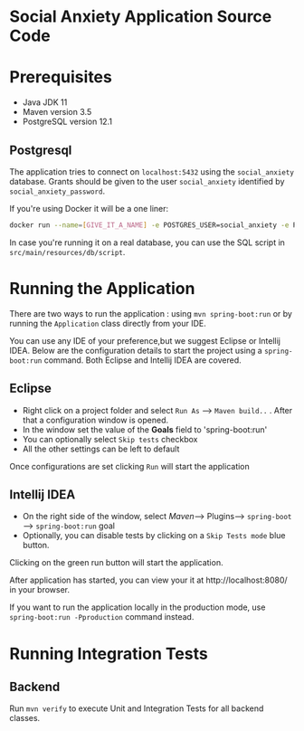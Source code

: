 Social Anxiety Application Source Code
===

# Prerequisites
* Java JDK 11
* Maven version 3.5
* PostgreSQL version 12.1

## Postgresql
The application tries to connect on `localhost:5432` using the `social_anxiety` database.
Grants should be given to the user `social_anxiety` identified by `social_anxiety_password`.

If you're using Docker it will be a one liner:
```bash
docker run --name=[GIVE_IT_A_NAME] -e POSTGRES_USER=social_anxiety -e POSTGRES_PASSWORD=social_anxiety_password -p 5432:5432 postgresql
```

In case you're running it on a real database, you can use the SQL script in `src/main/resources/db/script`.

# Running the Application
There are two ways to run the application :  using `mvn spring-boot:run` or by running the `Application` class directly from your IDE.

You can use any IDE of your preference,but we suggest Eclipse or Intellij IDEA.
Below are the configuration details to start the project using a `spring-boot:run` command. Both Eclipse and Intellij IDEA are covered.

## Eclipse
- Right click on a project folder and select `Run As` --> `Maven build..` . After that a configuration window is opened.
- In the window set the value of the **Goals** field to 'spring-boot:run' 
- You can optionally select `Skip tests` checkbox
- All the other settings can be left to default

Once configurations are set clicking `Run` will start the application

## Intellij IDEA
- On the right side of the window, select _Maven_--> Plugins--> `spring-boot` --> `spring-boot:run` goal
- Optionally, you can disable tests by clicking on a `Skip Tests mode` blue button.

Clicking on the green run button will start the application.

After application has started, you can view your it at http://localhost:8080/ in your browser.

If you want to run the application locally in the production mode, use `spring-boot:run -Pproduction` command instead.

# Running Integration Tests
## Backend
Run `mvn verify` to execute Unit and Integration Tests for all backend classes.
